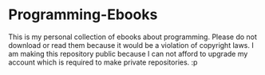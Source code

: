 # Programming-Ebooks
This is my personal collection of ebooks about programming. Please do not download or read them because it would be a violation of copyright laws. I am making this repository public because I can not afford to upgrade my account which is required to make private repositories. :p
